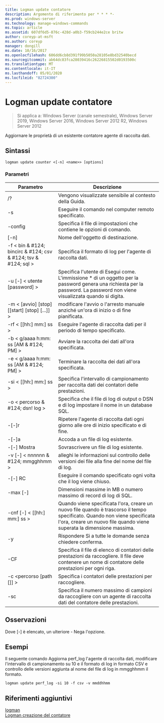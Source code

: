 ```yaml
---
title: Logman update contatore
description: Argomento di riferimento per * * * *-
ms.prod: windows-server
ms.technology: manage-windows-commands
ms.topic: article
ms.assetid: 607df6d5-876c-428d-a0b3-f59cb244e2ce britw
author: coreyp-at-msft
ms.author: coreyp
manager: dongill
ms.date: 10/16/2017
ms.openlocfilehash: 606dd6cb8d391f99b5050a28105e8bd32540becd
ms.sourcegitcommit: ab64dc83fca28039416c26226815502d0193500c
ms.translationtype: MT
ms.contentlocale: it-IT
ms.lasthandoff: 05/01/2020
ms.locfileid: "82724300"
---
```

# <a name="logman-update-counter"></a>Logman update contatore

> Si applica a: Windows Server (canale semestrale), Windows Server 2019, Windows Server 2016, Windows Server 2012 R2, Windows Server 2012

Aggiornare le proprietà di un esistente contatore agente di raccolta dati.  

## <a name="syntax"></a>Sintassi  
```  
logman update counter <[-n] <name>> [options]  
```  
### <a name="parameters"></a>Parametri  

|                    Parametro                     |                                                                               Descrizione                                                                               |
|--------------------------------------------------|-------------------------------------------------------------------------------------------------------------------------------------------------------------------------|
|                        /?                        |                                                                    Vengono visualizzate sensibile al contesto della Guida.                                                                     |
|                -s<computer name>                |                                                          Eseguire il comando nel computer remoto specificato.                                                          |
|                 -config <value>                  |                                                         Specifica il file di impostazioni che contiene le opzioni di comando.                                                         |
|                   [-n]<name>                    |                                                                       Nome dell'oggetto di destinazione.                                                                        |
| -f < bin & #124; bincirc & #124; csv & #124; tsv & #124; sql > |                                                            Specifica il formato di log per l'agente di raccolta dati.                                                             |
|             -u [-] < utente [password] >              | Specifica l'utente di Esegui come. L'immissione \* di un oggetto per la password genera una richiesta per la password. La password non viene visualizzata quando si digita. |
|    -m < [avvio] [stop] [[start] [stop] [...]] >    |                                                modificare l'avvio o l'arresto manuale anziché un'ora di inizio o di fine pianificata.                                                 |
|                -rf < [[hh:] mm:] ss >                |                                                        Eseguire l'agente di raccolta dati per il periodo di tempo specificato.                                                         |
|        -b < g/aaaa h:mm: ss [AM & #124; PM] >         |                                                              Avviare la raccolta dei dati all'ora specificata.                                                               |
|        -e < g/aaaa h:mm: ss [AM & #124; PM] >         |                                                               Terminare la raccolta dei dati all'ora specificata.                                                                |
|                -si < [[hh:] mm:] ss >                |                                                 Specifica l'intervallo di campionamento per raccolta dati dei contatori delle prestazioni.                                                  |
|              -o < percorso & #124; dsn! log >              |                                              Specifica che il file di log di output o DSN e di log impostare il nome in un database SQL.                                               |
|                      -[-]r                       |                                                  Ripetere l'agente di raccolta dati ogni giorno alle ore di inizio specificato e di fine.                                                  |
|                      -[-]a                       |                                                                     Accoda a un file di log esistente.                                                                     |
|                      -[-] Mostra                      |                                                                     Sovrascrivere un file di log esistente.                                                                     |
|           -v [-] < nnnnnn & #124; mmgghhmm >           |                                                   alleghi le informazioni sul controllo delle versioni dei file alla fine del nome del file di log.                                                   |
|                  -[-] RC<task>                   |                                                         Eseguire il comando specificato ogni volta che il log viene chiuso.                                                          |
|                 -max [-] <value>                  |                                                 Dimensioni massime in MB o numero massimo di record di log di SQL.                                                  |
|              -cnf [-] < [[hh:] mm:] ss >              |     Quando viene specificata l'ora, creare un nuovo file quando è trascorso il tempo specificato. Quando non viene specificata l'ora, creare un nuovo file quando viene superata la dimensione massima.     |
|                        -y                        |                                                             Rispondere Sì a tutte le domande senza chiedere conferma.                                                              |
|                  -CF<filename>                  |                       Specifica il file di elenco di contatori delle prestazioni da raccogliere. Il file deve contenere un nome di contatore delle prestazioni per ogni riga.                        |
|               -c <percorso [path []] >               |                                                              Specifica i contatori delle prestazioni per raccogliere.                                                               |
|                   -sc <value>                    |                                      Specifica il numero massimo di campioni da raccogliere con un agente di raccolta dati del contatore delle prestazioni.                                      |

## <a name="remarks"></a>Osservazioni  
Dove [-] è elencato, un ulteriore - Nega l'opzione.  
## <a name="examples"></a>Esempi  
Il seguente comando Aggiorna perf_log l'agente di raccolta dati, modificare l'intervallo di campionamento su 10 e il formato di log in formato CSV e controllo delle versioni aggiunta al nome del file di log in mmgghhmm il formato.  
```  
logman update perf_log -si 10 -f csv -v mmddhhmm  
```  
## <a name="additional-references"></a>Riferimenti aggiuntivi  
[logman](logman.md)  
[Logman creazione del contatore](logman-create-counter.md)  
